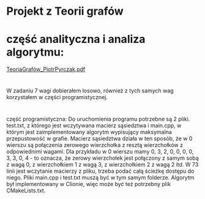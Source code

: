 # Projekt z Teorii grafów
#
# część analityczna i analiza algorytmu:
[TeoriaGrafów_PiotrPyrczak.pdf](https://github.com/ppiotrekp/ProjektGrafy/files/6575862/TeoriaGrafow_PiotrPyrczak.pdf)
# 
W zadaniu 7 wagi dobierałem losowo, również z tych samych wag korzystałem w części programistycznej.

#
część programistyczna:
Do uruchomienia programu potrzebne są 2 pliki. test.txt, z którego jest wczytywana macierz sąsiedztwa i main.cpp, w którym jest zaimplementowany algorytm wypisujący maksymalna przepustowość w grafie. Macierz sąsiedztwa działa w ten sposób, że w 0 wierszu są połączenia zerowego wierzchołka z resztą wierzchołków z odpowiednimi wagami. Dla przykładu w 0 wierszu mamy 0, 3, 2, 0, 0, 0, 0, 3, 3, 0, 4 - to oznacza, że zerowy wierzchołek jest połączony z samym sobą z wagą 0, z wierzchołkiem 1 z wagą 3, z wierzchołkiem 2 z wagą 2 itd. W 73 linii jest wczytanie macierzy z pliku, trzeba podać całą ścieżkę dostępu do niego. Pliki main.cpp i test.txt muszą być w tym samym folderze. Algorytm był implementowany w Clionie, więc może być też potrzebny plik CMakeLists.txt. 
#





